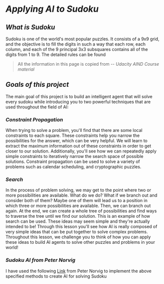 # ***Applying AI to Sudoku***

## ***What is Sudoku***
Sudoku is one of the world's most popular puzzles. It consists of a 9x9 grid, and the objective is to fill the digits in such a way that each row, each column, and each of the 9 principal 3x3 subsquares contains all of the digits from 1 to 9. The detailed rules can be found

> All the information in this page is copied from -- <cite>Udacity AIND Course material</cite>

## ***Goals of this project***
The main goal of this project is to build an intelligent agent that will solve every sudoku while introducing you to two powerful techniques that are used throughout the field of AI:

### ***Constraint Propagation***
When trying to solve a problem, you'll find that there are some local constraints to each square. These constraints help you narrow the possibilities for the answer, which can be very helpful. We will learn to extract the maximum information out of these constraints in order to get closer to our solution. Additionally, you'll see how we can repeatedly apply simple constraints to iteratively narrow the search space of possible solutions. Constraint propagation can be used to solve a variety of problems such as calendar scheduling, and cryptographic puzzles.

### ***Search***
In the process of problem solving, we may get to the point where two or more possibilities are available. What do we do? What if we branch out and consider both of them? Maybe one of them will lead us to a position in which three or more possibilities are available. Then, we can branch out again. At the end, we can create a whole tree of possibilities and find ways to traverse the tree until we find our solution. This is an example of how search can be used.
These ideas may seem simple and they're actually intended to be! Through this lesson you'll see how AI is really composed of very simple ideas that can be put together to solve complex problems. Throughout this lesson, we challenge you to think of how you can apply these ideas to build AI agents to solve other puzzles and problems in your world!

### ***Sudoku AI from Peter Norvig***
I have used the following <a href="http://norvig.com/sudoku.html" target="_blank">Link</a> from Peter Norvig to implement the above specified methods to create AI for solving Sudoku
